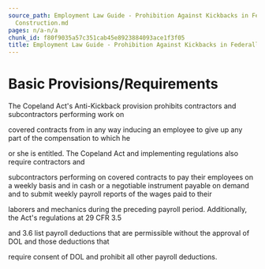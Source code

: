```yaml
---
source_path: Employment Law Guide - Prohibition Against Kickbacks in Federally Funded
  Construction.md
pages: n/a-n/a
chunk_id: f80f9035a57c351cab45e8923884093ace1f3f05
title: Employment Law Guide - Prohibition Against Kickbacks in Federally Funded Construction
---
```

# Basic Provisions/Requirements

The Copeland Act's Anti-Kickback provision prohibits contractors and subcontractors performing work on

covered contracts from in any way inducing an employee to give up any part of the compensation to which he

or she is entitled. The Copeland Act and implementing regulations also require contractors and

subcontractors performing on covered contracts to pay their employees on a weekly basis and in cash or a negotiable instrument payable on demand and to submit weekly payroll reports of the wages paid to their

laborers and mechanics during the preceding payroll period. Additionally, the Act's regulations at 29 CFR 3.5

and 3.6 list payroll deductions that are permissible without the approval of DOL and those deductions that

require consent of DOL and prohibit all other payroll deductions.
